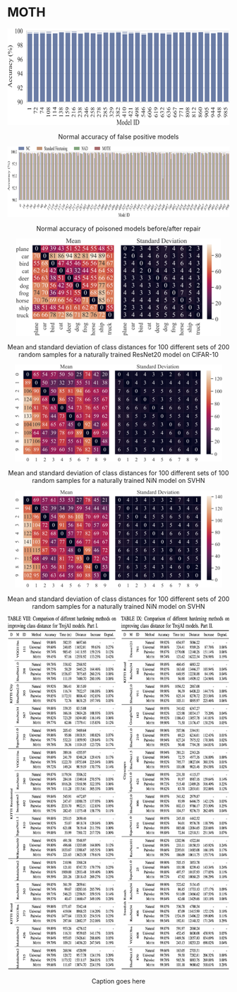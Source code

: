 # MOTH

<p align="center">
<img title="false_positive" src="pics/false_positive.png" height="220">
</p>

<p align="center">
Normal accuracy of false positive models
</p>


<p align="center">
<img title="poison_accuracy" src="pics/poison_accuracy.png" height="160">
</p>

<p align="center">
Normal accuracy of poisoned models before/after repair
</p>

<p align="center">
<img title="stability_cifar_200" src="pics/stability_cifar_200.png" height="220">
</p>

<p align="center">
Mean and standard deviation of class distances for 100 different sets of 200 random samples for a naturally trained ResNet20 model on CIFAR-10
</p>

<p align="center">
<img title="stability_svhn_100" src="pics/stability_svhn_100.png" height="220">
</p>

<p align="center">
Mean and standard deviation of class distances for 100 different sets of 100 random samples for a naturally trained NiN model on SVHN
</p>

<p align="center">
<img title="stability_svhn_100" src="pics/stability_svhn_200.png" height="220">
</p>

<p align="center">
Mean and standard deviation of class distances for 100 different sets of 200 random samples for a naturally trained NiN model on SVHN
</p>


<p align="center">
<img title="poison_accuracy" src="pics/enlarge_trojai.png" height="800">
</p>

<p align="center">
Caption goes here
</p>
